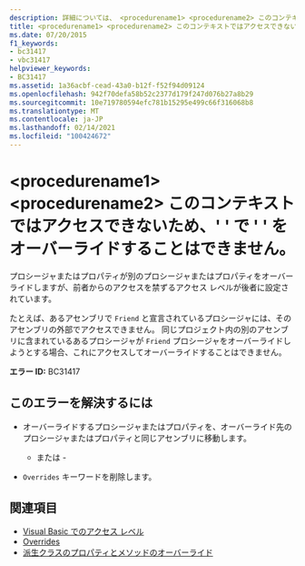 ```yaml
---
description: 詳細については、 <procedurename1> <procedurename2> このコンテキストではアクセスできないため、' ' で ' ' をオーバーライドすることはできません。
title: <procedurename1> <procedurename2> このコンテキストではアクセスできないため、' ' で ' ' をオーバーライドすることはできません。
ms.date: 07/20/2015
f1_keywords:
- bc31417
- vbc31417
helpviewer_keywords:
- BC31417
ms.assetid: 1a36acbf-cead-43a0-b12f-f52f94d09124
ms.openlocfilehash: 942f70defa58b52c2377d179f247d076b27a8b29
ms.sourcegitcommit: 10e719780594efc781b15295e499c66f316068b8
ms.translationtype: MT
ms.contentlocale: ja-JP
ms.lasthandoff: 02/14/2021
ms.locfileid: "100424672"
---
```

# <a name="procedurename1-cannot-override-procedurename2-because-it-is-not-accessible-in-this-context"></a>\<procedurename1> \<procedurename2> このコンテキストではアクセスできないため、' ' で ' ' をオーバーライドすることはできません。

プロシージャまたはプロパティが別のプロシージャまたはプロパティをオーバーライドしますが、前者からのアクセスを禁ずるアクセス レベルが後者に設定されています。  
  
 たとえば、あるアセンブリで `Friend` と宣言されているプロシージャには、そのアセンブリの外部でアクセスできません。 同じプロジェクト内の別のアセンブリに含まれているあるプロシージャが `Friend` プロシージャをオーバーライドしようとする場合、これにアクセスしてオーバーライドすることはできません。  
  
 **エラー ID:** BC31417  
  
## <a name="to-correct-this-error"></a>このエラーを解決するには  
  
- オーバーライドするプロシージャまたはプロパティを、オーバーライド先のプロシージャまたはプロパティと同じアセンブリに移動します。  
  
     - または -  
  
- `Overrides` キーワードを削除します。  
  
## <a name="see-also"></a>関連項目

- [Visual Basic でのアクセス レベル](../programming-guide/language-features/declared-elements/access-levels.md)
- [Overrides](../language-reference/modifiers/overrides.md)
- [派生クラスのプロパティとメソッドのオーバーライド](../programming-guide/language-features/objects-and-classes/inheritance-basics.md#overriding-properties-and-methods-in-derived-classes)
